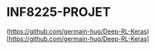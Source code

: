 # INF8225-PROJET

(https://github.com/germain-hug/Deep-RL-Keras) [https://github.com/germain-hug/Deep-RL-Keras]